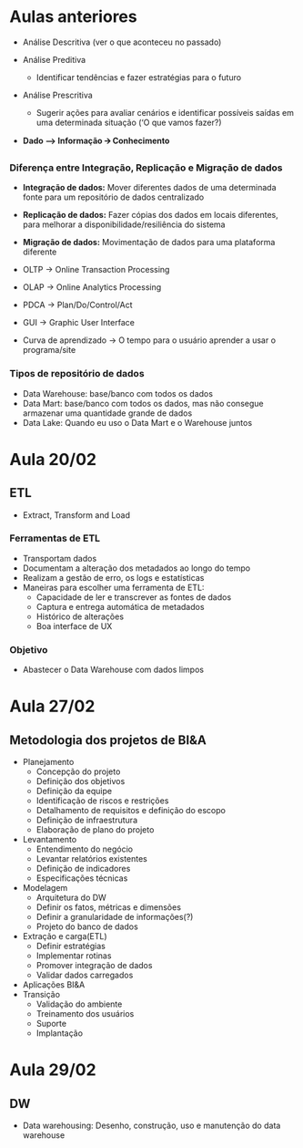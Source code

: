 # Aulas anteriores

- Análise Descritiva (ver o que aconteceu no passado)
- Análise Preditiva
    - Identificar tendências e fazer estratégias para o futuro
- Análise Prescritiva
    - Sugerir ações para avaliar cenários e identificar possíveis saídas em uma determinada situação (‘O que vamos fazer?)

- **Dado --> Informação 🡪 Conhecimento**

### Diferença entre Integração, Replicação e Migração de dados
- **Integração de dados:** Mover diferentes dados de uma determinada fonte para um repositório de dados centralizado
- **Replicação de dados:** Fazer cópias dos dados em locais diferentes, para melhorar a disponibilidade/resiliência do sistema
- **Migração de dados:** Movimentação de dados para uma plataforma diferente



- OLTP → Online Transaction Processing
- OLAP → Online Analytics Processing
- PDCA → Plan/Do/Control/Act
- GUI → Graphic User Interface
- Curva de aprendizado → O tempo para o usuário aprender a usar o programa/site

### Tipos de repositório de dados
- Data Warehouse: base/banco com todos os dados
- Data Mart: base/banco com todos os dados, mas não consegue armazenar uma quantidade grande de dados
- Data Lake: Quando eu uso o Data Mart e o Warehouse juntos


# Aula 20/02
## ETL
- Extract, Transform and Load
### Ferramentas de ETL
- Transportam dados
- Documentam a alteração dos metadados ao longo do tempo
- Realizam a gestão de erro, os logs e estatísticas
- Maneiras para escolher uma ferramenta de ETL:
  - Capacidade de ler e transcrever as fontes de dados
  - Captura e entrega automática de metadados
  - Histórico de alterações
  - Boa interface de UX   
### Objetivo
- Abastecer o Data Warehouse com dados limpos

# Aula 27/02
## Metodologia dos projetos de BI&A
- Planejamento
    - Concepção do projeto
    - Definição dos objetivos
    - Definição da equipe
    - Identificação de riscos e restrições
    - Detalhamento de requisitos e definição do escopo
    - Definição de infraestrutura
    - Elaboração de plano do projeto
- Levantamento
    - Entendimento do negócio
    - Levantar relatórios existentes
    - Definição de indicadores
    - Especificações técnicas
- Modelagem
    - Arquitetura do DW
    - Definir os fatos, métricas e dimensões
    - Definir a granularidade de informações(?)
    - Projeto do banco de dados
- Extração e carga(ETL)
    - Definir estratégias
    - Implementar rotinas
    - Promover integração de dados
    - Validar dados carregados
- Aplicações BI&A
- Transição
    - Validação do ambiente
    - Treinamento dos usuários
    - Suporte
    - Implantação
  
# Aula 29/02
## DW
- Data warehousing: Desenho, construção, uso e manutenção do data warehouse      
